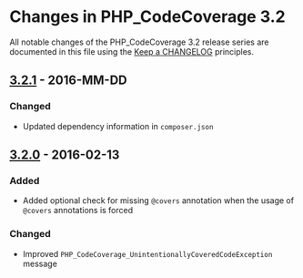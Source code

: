 # Changes in PHP_CodeCoverage 3.2

All notable changes of the PHP_CodeCoverage 3.2 release series are documented in this file using the [Keep a CHANGELOG](http://keepachangelog.com/) principles.

## [3.2.1] - 2016-MM-DD

### Changed

* Updated dependency information in `composer.json`

## [3.2.0] - 2016-02-13

### Added

* Added optional check for missing `@covers` annotation when the usage of `@covers` annotations is forced

### Changed

* Improved `PHP_CodeCoverage_UnintentionallyCoveredCodeException` message

[3.2.1]: https://github.com/sebastianbergmann/php-code-coverage/compare/3.2.0...3.2.1
[3.2.0]: https://github.com/sebastianbergmann/php-code-coverage/compare/3.1...3.2.0


